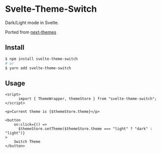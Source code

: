 # Svelte-Theme-Switch

Dark/Light mode in Svelte.

Ported from [next-themes](https://github.com/pacocoursey/next-themes)


## Install

```bash
$ npm install svelte-theme-switch
# or
$ yarn add svelte-theme-switch
```

## Usage

```svelte
<sript>
      import { ThemeWrapper, themeStore } from "svelte-theme-switch";
</script>

<p>Current theme is {$themeStore.theme}</p>

<button
    on:click={() =>
      $themeStore.setTheme($themeStore.theme === "light" ? "dark" : "light")}
>
    Switch Theme
</button>
```